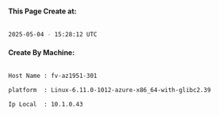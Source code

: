 
   
#### This Page Create at:

```bash

2025-05-04 - 15:28:12 UTC

```

#### Create By Machine:

```bash

Host Name : fv-az1951-301

platform  : Linux-6.11.0-1012-azure-x86_64-with-glibc2.39

Ip Local  : 10.1.0.43

```

